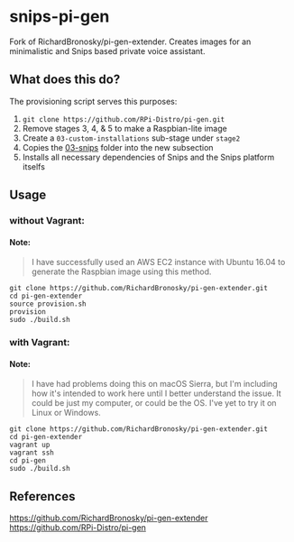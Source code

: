 # snips-pi-gen
Fork of RichardBronosky/pi-gen-extender. Creates images for an minimalistic and Snips based private voice assistant.

## What does this do?

The provisioning script serves this purposes:

1. `git clone https://github.com/RPi-Distro/pi-gen.git` 
1. Remove stages 3, 4, & 5 to make a Raspbian-lite image
1. Create a `03-custom-installations` sub-stage under `stage2`
1. Copies the [03-snips][1] folder into the new subsection
1. Installs all necessary dependencies of Snips and the Snips platform itselfs

## Usage

### without Vagrant:

#### Note:
> I have successfully used an AWS EC2 instance with Ubuntu 16.04 to generate the Raspbian image using this method.

<!-- -->

    git clone https://github.com/RichardBronosky/pi-gen-extender.git
    cd pi-gen-extender
    source provision.sh
    provision
    sudo ./build.sh


### with Vagrant:

#### Note:
> I have had problems doing this on macOS Sierra, but I'm including how it's intended to work here until I better understand the issue. It could be just my computer, or could be the OS. I've yet to try it on Linux or Windows.

<!-- -->

    git clone https://github.com/RichardBronosky/pi-gen-extender.git
    cd pi-gen-extender
    vagrant up
    vagrant ssh
    cd pi-gen
    sudo ./build.sh

## References

https://github.com/RichardBronosky/pi-gen-extender
https://github.com/RPi-Distro/pi-gen


[1]: https://github.com/CrystalMethod/snips-pi-gen/tree/master/03-snips
